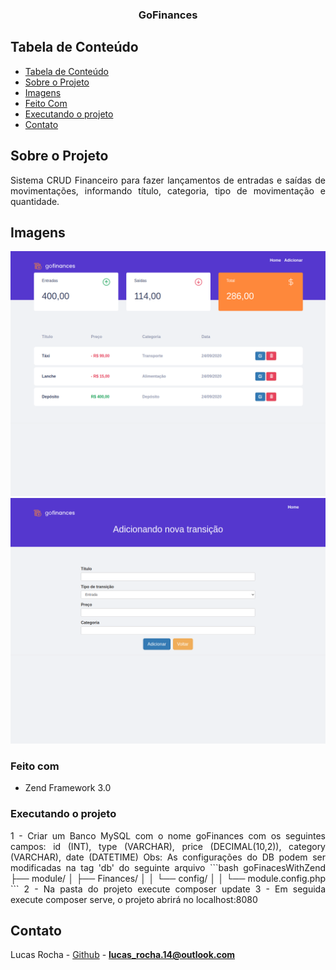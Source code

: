 <h3 align="center">GoFinances</h3>

## Tabela de Conteúdo

- [Tabela de Conteúdo](#tabela-de-conte%C3%BAdo)
- [Sobre o Projeto](#sobre-o-projeto)
- [Imagens](#imagens)
- [Feito Com](#feito-com)
- [Executando o projeto](#executando-o-projeto)
- [Contato](#contato)


## Sobre o Projeto
<p align="justify">Sistema CRUD Financeiro para fazer lançamentos de entradas e saídas de movimentações, informando título, categoria, tipo de movimentação e quantidade.</p>

## Imagens
<p display:flex> 
  <img src="https://github.com/lucasrocha20/GoFinancesWithZend/blob/master/printscheens/index.png" alt="web01"/>
  <img src="https://github.com/lucasrocha20/GoFinancesWithZend/blob/master/printscheens/add.png" alt="web02"/>
</p>

### Feito com
- Zend Framework 3.0

### Executando o projeto

<p align="justify">
  1 - Criar um Banco MySQL com o nome goFinances com os seguintes campos: 
    id (INT), 
    type (VARCHAR), 
    price (DECIMAL(10,2)), 
    category (VARCHAR), 
    date (DATETIME)
  Obs: As configurações do DB podem ser modificadas na tag 'db' do seguinte arquivo 
  ```bash
    goFinacesWithZend
    ├── module/
    │   ├── Finances/
    │   │   └── config/
    │   │       └── module.config.php
    ```
   2 - Na pasta do projeto execute composer update
   3 - Em seguida execute composer serve, o projeto abrirá no localhost:8080
</p>

## Contato

Lucas Rocha - [Github](https://github.com/lucasrocha20) - **lucas_rocha.14@outlook.com**

